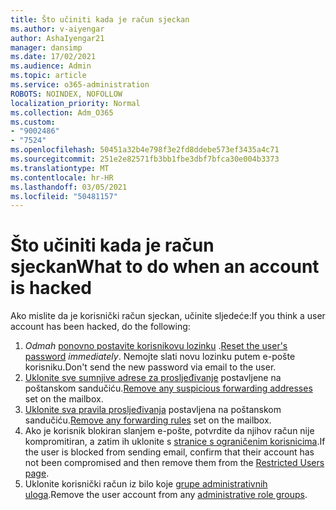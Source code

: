 ```yaml
---
title: Što učiniti kada je račun sjeckan
ms.author: v-aiyengar
author: AshaIyengar21
manager: dansimp
ms.date: 17/02/2021
ms.audience: Admin
ms.topic: article
ms.service: o365-administration
ROBOTS: NOINDEX, NOFOLLOW
localization_priority: Normal
ms.collection: Adm_O365
ms.custom:
- "9002486"
- "7524"
ms.openlocfilehash: 50451a32b4e798f3e2fd8ddebe573ef3435a4c71
ms.sourcegitcommit: 251e2e82571fb3bb1fbe3dbf7bfca30e004b3373
ms.translationtype: MT
ms.contentlocale: hr-HR
ms.lasthandoff: 03/05/2021
ms.locfileid: "50481157"
---
```

# <a name="what-to-do-when-an-account-is-hacked"></a><span data-ttu-id="eaa2c-102">Što učiniti kada je račun sjeckan</span><span class="sxs-lookup"><span data-stu-id="eaa2c-102">What to do when an account is hacked</span></span>

<span data-ttu-id="eaa2c-103">Ako mislite da je korisnički račun sjeckan, učinite sljedeće:</span><span class="sxs-lookup"><span data-stu-id="eaa2c-103">If you think a user account has been hacked, do the following:</span></span>

1. <span data-ttu-id="eaa2c-104">*Odmah* [ponovno postavite korisnikovu lozinku](https://go.microsoft.com/fwlink/?linkid=2103704) .</span><span class="sxs-lookup"><span data-stu-id="eaa2c-104">[Reset the user's password](https://go.microsoft.com/fwlink/?linkid=2103704) *immediately*.</span></span> <span data-ttu-id="eaa2c-105">Nemojte slati novu lozinku putem e-pošte korisniku.</span><span class="sxs-lookup"><span data-stu-id="eaa2c-105">Don't send the new password via email to the user.</span></span>
1. <span data-ttu-id="eaa2c-106">[Uklonite sve sumnjive adrese za prosljeđivanje](https://go.microsoft.com/fwlink/?linkid=2103705) postavljene na poštanskom sandučiću.</span><span class="sxs-lookup"><span data-stu-id="eaa2c-106">[Remove any suspicious forwarding addresses](https://go.microsoft.com/fwlink/?linkid=2103705) set on the mailbox.</span></span>
1. <span data-ttu-id="eaa2c-107">[Uklonite sva pravila prosljeđivanja](https://go.microsoft.com/fwlink/?linkid=2103706) postavljena na poštanskom sandučiću.</span><span class="sxs-lookup"><span data-stu-id="eaa2c-107">[Remove any forwarding rules](https://go.microsoft.com/fwlink/?linkid=2103706) set on the mailbox.</span></span>
1. <span data-ttu-id="eaa2c-108">Ako je korisnik blokiran slanjem e-pošte, potvrdite da njihov račun nije kompromitiran, a zatim ih uklonite s [stranice s ograničenim korisnicima](https://go.microsoft.com/fwlink/?linkid=2103706).</span><span class="sxs-lookup"><span data-stu-id="eaa2c-108">If the user is blocked from sending email, confirm that their account has not been compromised and then remove them from the [Restricted Users page](https://go.microsoft.com/fwlink/?linkid=2103706).</span></span>
1. <span data-ttu-id="eaa2c-109">Uklonite korisnički račun iz bilo koje [grupe administrativnih uloga](https://go.microsoft.com/fwlink/?linkid=2092294).</span><span class="sxs-lookup"><span data-stu-id="eaa2c-109">Remove the user account from any [administrative role groups](https://go.microsoft.com/fwlink/?linkid=2092294).</span></span>